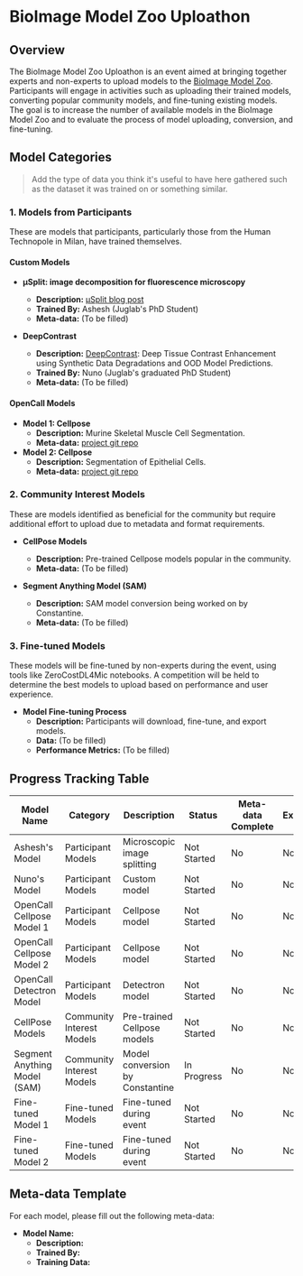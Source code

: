 # BioImage Model Zoo Uploathon

## Overview

The BioImage Model Zoo Uploathon is an event aimed at bringing together experts and non-experts to upload models to the [BioImage Model Zoo](https://bioimage.io). Participants will engage in activities such as uploading their trained models, converting popular community models, and fine-tuning existing models. The goal is to increase the number of available models in the BioImage Model Zoo and to evaluate the process of model uploading, conversion, and fine-tuning.

## Model Categories
> Add the type of data you think it's useful to have here gathered such as the dataset it was trained on or something similar.

### 1. Models from Participants

These are models that participants, particularly those from the Human Technopole in Milan, have trained themselves.

#### Custom Models

- **µSplit: image decomposition for fluorescence microscopy**
  - **Description:** [µSplit blog post](https://ashesh-0.github.io/uSplit/)
  - **Trained By:** Ashesh (Juglab's PhD Student)
  - **Meta-data:** (To be filled)
  
- **DeepContrast**
  - **Description:** [DeepContrast](https://arxiv.org/abs/2308.08365): Deep Tissue Contrast Enhancement using Synthetic Data Degradations and OOD Model Predictions.
  - **Trained By:** Nuno (Juglab's graduated PhD Student)
  - **Meta-data:** (To be filled)

#### OpenCall Models
- **Model 1: Cellpose**
    - **Description:** Murine Skeletal Muscle Cell Segmentation.
    - **Meta-data:** [project git repo](https://github.com/ai4life-opencalls/oc-1-project-6/tree/main)
- **Model 2: Cellpose**
    - **Description:** Segmentation of Epithelial Cells.
    - **Meta-data:** [project git repo](https://github.com/ai4life-opencalls/oc-1-project-11/tree/main)

### 2. Community Interest Models

These are models identified as beneficial for the community but require additional effort to upload due to metadata and format requirements.

- **CellPose Models**
  - **Description:** Pre-trained Cellpose models popular in the community.
  - **Meta-data:** (To be filled)
  
- **Segment Anything Model (SAM)**
  - **Description:** SAM model conversion being worked on by Constantine.
  - **Meta-data:** (To be filled)

### 3. Fine-tuned Models

These models will be fine-tuned by non-experts during the event, using tools like ZeroCostDL4Mic notebooks. A competition will be held to determine the best models to upload based on performance and user experience.

- **Model Fine-tuning Process**
  - **Description:** Participants will download, fine-tune, and export models.
  - **Data:** (To be filled)
  - **Performance Metrics:** (To be filled)
  
## Progress Tracking Table

| Model Name                  | Category                  | Description                       | Status      | Meta-data Complete | Exported | Uploaded | Notes                    |
|-----------------------------|---------------------------|-----------------------------------|-------------|--------------------|----------|----------|--------------------------|
| Ashesh's Model              | Participant Models        | Microscopic image splitting       | Not Started | No                 | No       | No       |                          |
| Nuno's Model                | Participant Models        | Custom model                      | Not Started | No                 | No       | No       |                          |
| OpenCall Cellpose Model 1   | Participant Models        | Cellpose model                    | Not Started | No                 | No       | No       |                          |
| OpenCall Cellpose Model 2   | Participant Models        | Cellpose model                    | Not Started | No                 | No       | No       |                          |
| OpenCall Detectron Model    | Participant Models        | Detectron model                   | Not Started | No                 | No       | No       |                          |
| CellPose Models             | Community Interest Models | Pre-trained Cellpose models       | Not Started | No                 | No       | No       |                          |
| Segment Anything Model (SAM)| Community Interest Models | Model conversion by Constantine   | In Progress | No                 | No       | No       |                          |
| Fine-tuned Model 1          | Fine-tuned Models         | Fine-tuned during event           | Not Started | No                 | No       | No       |                          |
| Fine-tuned Model 2          | Fine-tuned Models         | Fine-tuned during event           | Not Started | No                 | No       | No       |                          |

## Meta-data Template

For each model, please fill out the following meta-data:

- **Model Name:**
  - **Description:**
  - **Trained By:**
  - **Training Data:**

